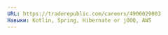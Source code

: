 ```yaml
---
URL: https://traderepublic.com/careers/4906029003
Навыки: Kotlin, Spring, Hibernate or jOOQ, AWS
---
```

